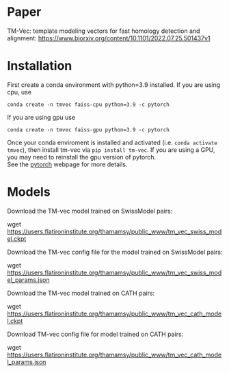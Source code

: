 # Paper
TM-Vec: template modeling vectors for fast homology detection and alignment: https://www.biorxiv.org/content/10.1101/2022.07.25.501437v1

# Installation

First create a conda environment with python=3.9 installed.  If you are using cpu, use

`conda create -n tmvec faiss-cpu python=3.9 -c pytorch`

If you are using gpu use

`conda create -n tmvec faiss-gpu python=3.9 -c pytorch`

Once your conda enviroment is installed and activated (i.e. `conda activate tmvec`), then install tm-vec via
`pip install tm-vec`. If you are using a GPU, you may need to reinstall the gpu version of pytorch.  
See the [pytorch](https://pytorch.org/) webpage for more details.

# Models
Download the TM-vec model trained on SwissModel pairs:

wget https://users.flatironinstitute.org/thamamsy/public_www/tm_vec_swiss_model.ckpt

Download the TM-vec config file for the model trained on SwissModel pairs: 

wget https://users.flatironinstitute.org/thamamsy/public_www/tm_vec_swiss_model_params.json

Download the TM-vec model trained on CATH pairs:

wget https://users.flatironinstitute.org/thamamsy/public_www/tm_vec_cath_model.ckpt

Download TM-vec config file for model trained on CATH pairs: 

wget https://users.flatironinstitute.org/thamamsy/public_www/tm_vec_cath_model_params.json
